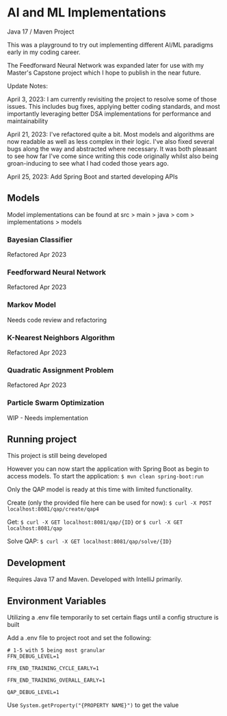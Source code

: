 # AI and ML Implementations

Java 17 / Maven Project

This was a playground to try out implementing different AI/ML paradigms early in my coding career.  

The Feedforward Neural Network was expanded later for use with my Master's Capstone project which I hope to publish in the near future.

Update Notes:

April 3, 2023: I am currently revisiting the project to resolve some of those issues. This includes bug fixes, applying better coding standards, and most importantly leveraging better DSA implementations for performance and maintainability

April 21, 2023: I've refactored quite a bit. Most models and algorithms are now readable as well as less complex in their logic. I've also fixed several bugs along the way and abstracted where necessary. It was both pleasant to see how far I've come since writing this code originally whilst also being groan-inducing to see what I had coded those years ago. 

April 25, 2023: Add Spring Boot and started developing APIs
## Models
Model implementations can be found at src > main > java > com > implementations > models

### Bayesian Classifier
Refactored Apr 2023

### Feedforward Neural Network
Refactored Apr 2023

### Markov Model
Needs code review and refactoring

### K-Nearest Neighbors Algorithm
Refactored Apr 2023

### Quadratic Assignment Problem
Refactored Apr 2023

### Particle Swarm Optimization
WIP - Needs implementation

## Running project
This project is still being developed

However you can now start the application with Spring Boot as begin to access models.
To start the application:
` $ mvn clean spring-boot:run `

Only the QAP model is ready at this time with limited functionality.

Create (only the provided file here can be used for now):
` $ curl -X POST localhost:8081/qap/create/qap4 `

Get:
` $ curl -X GET localhost:8081/qap/{ID} `
or
` $ curl -X GET localhost:8081/qap `

Solve QAP:
` $ curl -X GET localhost:8081/qap/solve/{ID} `

## Development
Requires Java 17 and Maven. Developed with IntelliJ primarily. 

## Environment Variables

Utilizing a .env file temporarily to set certain flags until a config structure is built

Add a .env file to project root and set the following:
```
# 1-5 with 5 being most granular
FFN_DEBUG_LEVEL=1 

FFN_END_TRAINING_CYCLE_EARLY=1

FFN_END_TRAINING_OVERALL_EARLY=1

QAP_DEBUG_LEVEL=1
```

Use `System.getProperty("{PROPERTY NAME}")` to get the value
